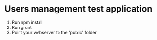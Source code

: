 Users management test application
=====

1. Run npm install
2. Run grunt
3. Point your webserver to the 'public' folder
